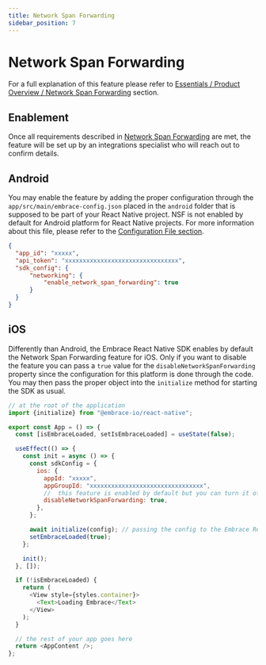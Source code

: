 ```yaml
---
title: Network Span Forwarding
sidebar_position: 7
---
```


# Network Span Forwarding

For a full explanation of this feature please refer to [Essentials / Product Overview / Network Span Forwarding](/product/network-spans-forwarding/) section.

## Enablement

Once all requirements described in [Network Span Forwarding](/product/network-spans-forwarding/) are met, the feature will be set up by an integrations specialist who will reach out to confirm details.

## Android

You may enable the feature by adding the proper configuration through the `app/src/main/embrace-config.json` placed in the `android` folder that is supposed to be part of your React Native project. NSF is not enabled by default for Android platform for React Native projects. For more information about this file, please refer to the [Configuration File section](/android/features/configuration-file/).

```json
{
  "app_id": "xxxxx",
  "api_token": "xxxxxxxxxxxxxxxxxxxxxxxxxxxxxxxx",
  "sdk_config": {
      "networking": {
          "enable_network_span_forwarding": true
      }
  }
}
```

## iOS

Differently than Android, the Embrace React Native SDK enables by default the Network Span Forwarding feature for iOS.
Only if you want to disable the feature you can pass a `true` value for the `disableNetworkSpanForwarding` property since the configuration for this platform is done through the code.
You may then pass the proper object into the `initialize` method for starting the SDK as usual.

```javascript
// at the root of the application
import {initialize} from "@embrace-io/react-native";

export const App = () => {
  const [isEmbraceLoaded, setIsEmbraceLoaded] = useState(false);

  useEffect(() => {
    const init = async () => {
      const sdkConfig = {
        ios: {
          appId: "xxxxx",
          appGroupId: "xxxxxxxxxxxxxxxxxxxxxxxxxxxxxxxx",
          //  this feature is enabled by default but you can turn it off by passing a `true` value.
          disableNetworkSpanForwarding: true,
        },
      };

      await initialize(config); // passing the config to the Embrace React Native SDK.
      setEmbraceLoaded(true);
    };

    init();
  }, []);

  if (!isEmbraceLoaded) {
    return (
      <View style={styles.container}>
        <Text>Loading Embrace</Text>
      </View>
    );
  }

  // the rest of your app goes here
  return <AppContent />;
};
```